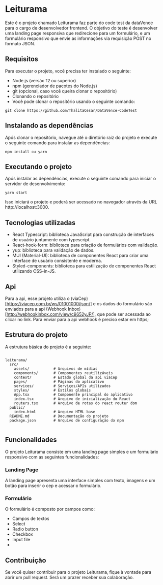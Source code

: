 
# Leiturama 
Este é o projeto chamado Leiturama faz parte do code test da dataVence para o cargo de desenvolvedor frontend. O objetivo do teste é desenvolver uma landing page responsiva que redirecione para um formulário, e um formulário responsivo que envie as informações via requisição POST no formato JSON.

## Requisitos
Para executar o projeto, você precisa ter instalado o seguinte:

* Node.js (versão 12 ou superior)
* npm (gerenciador de pacotes do Node.js)
* git (opcional, caso você queira clonar o repositório)
* Clonando o repositório
* Você pode clonar o repositório usando o seguinte comando:

```
git clone https://github.com/ThalitaCesar/DataVence-CodeTest

```

## Instalando as dependências
Após clonar o repositório, navegue até o diretório raiz do projeto e execute o seguinte comando para instalar as dependências:

```
npm install ou yarn 

```

## Executando o projeto
Após instalar as dependências, execute o seguinte comando para iniciar o servidor de desenvolvimento:

```
yarn start

```

Isso iniciará o projeto e poderá ser acessado no navegador através da URL http://localhost:3000.

## Tecnologias utilizadas

* React Typescript: biblioteca JavaScript para construção de interfaces de usuário juntamente com typescript.
* React-hook-form: biblioteca para criação de formulários com validação.
* yup: biblioteca para validação de dados.
* MUI (Material-UI): biblioteca de componentes React para criar uma interface de usuário consistente e moderna.
* Styled-components: biblioteca para estilização de componentes React utilizando CSS-in-JS.

## Api
Para a api, esse projeto utiliza o (viaCep)[https://viacep.com.br/ws/01001000/json/] e os dados do formulário são enviados para a api (Webhook Inbox)[http://webhookinbox.com/view/c9652yJP/], que pode ser acessada ao clicar no link. Para enviar para a api webhook é preciso estar em https;

## Estrutura do projeto

A estrutura básica do projeto é a seguinte:

```

leiturama/
  src/
    assets/           # Arquivos de mídias
    components/       # Componentes reutilizáveis
    context/          # Estado global da api viaCep
    pages/            # Páginas do aplicativo
    services/         # Serviços/APIs utilizados
    styles/           # Estilos globais
    App.tsx           # Componente principal do aplicativo
    index.tsx         # Arquivo de inicialização do React
    routers.tsx       # Arquivo de rotas do react router dom
  public/
    index.html        # Arquivo HTML base
  README.md           # Documentação do projeto
  package.json        # Arquivo de configuração do npm
  
 ```
 
## Funcionalidades
O projeto Leiturama consiste em uma landing page simples e um formulário responsivo com as seguintes funcionalidades:

### Landing Page
A landing page apresenta uma interface simples com texto, imagens e um botão para inserir o cep e acessar o formulário.

### Formulário
O formulário é composto por campos como:

- Campos de textos
- Select 
- Radio button
- Checkbox
- Input file
- 

## Contribuição
Se você quiser contribuir para o projeto Leiturama, fique à vontade para abrir um pull request. Será um prazer receber sua colaboração.
